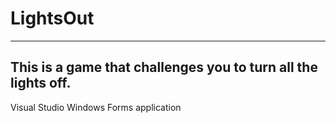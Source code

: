 # LightsOut
---------------

This is a game that challenges you to turn all the lights off.
----------------

Visual Studio Windows Forms application
